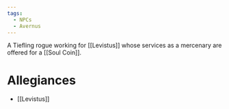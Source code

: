 ```yaml
---
tags:
  - NPCs
  - Avernus
---
```

A Tiefling rogue working for [[Levistus]] whose services as a mercenary are offered for a [[Soul Coin]].
# Allegiances
- [[Levistus]]